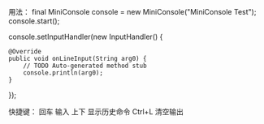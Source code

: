 用法：
final MiniConsole console = new MiniConsole("MiniConsole Test");
console.start();

console.setInputHandler(new InputHandler() {
	
	@Override
	public void onLineInput(String arg0) {
		// TODO Auto-generated method stub
		console.println(arg0);
	}
});

快捷键：
回车   输入
上下   显示历史命令
Ctrl+L 清空输出

